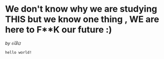 # We don't know why we are studying THIS but we know one thing , WE are here to F**K our future :)
*by ସୌରା*
```
hello world!
```

